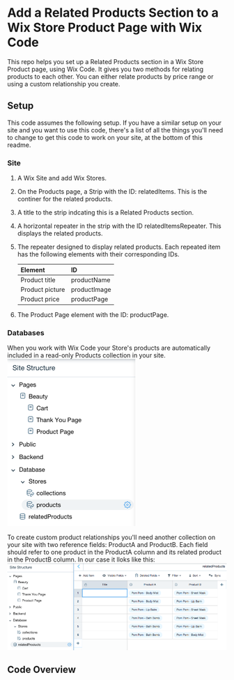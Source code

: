 # Add a Related Products Section to a Wix Store Product Page with Wix Code
This repo helps you set up a Related Products section in a Wix Store Product page, using Wix Code. It gives you two methods for relating products to each other. You can either relate products by price range or using a custom relationship you create.
## Setup
This code assumes the following setup. If you have a similar setup on your site and you want to use this code, there's a list of all the things you'll need to change to get this code to work on your site, at the bottom of this readme.
### Site
1. A Wix Site and add Wix Stores.
2. On the Products page, a Strip with the ID:  relatedItems. This is the continer for the related products.
3. A title to the strip indcating this is a Related Products section.
4. A horizontal repeater in the strip with the ID relatedItemsRepeater. This displays the related products. 
5. The repeater designed to display related products. Each repeated item has the following elements with their corresponding IDs.

   |Element|ID|
   |-------|--|
   |Product title| productName|
   |Product picture| productImage|
   |Product price| productPage|
6. The Product Page element with the ID: productPage.

### Databases
When you work with Wix Code your Store's products are automatically included in a read-only Products collection in your site.
![Product collection](https://github.com/jeffreya/wix-code/blob/master/related_products_DB.png)

To create custom product relationships you'll need another collection on your site with two reference fields: ProductA and ProductB. Each field should refer to one product in the ProductA column and its related product in the ProductB column. In our case it lloks like this: 
![relatedProducts collection](https://github.com/jeffreya/wix-code/blob/master/related_products_related.png)

## Code Overview
